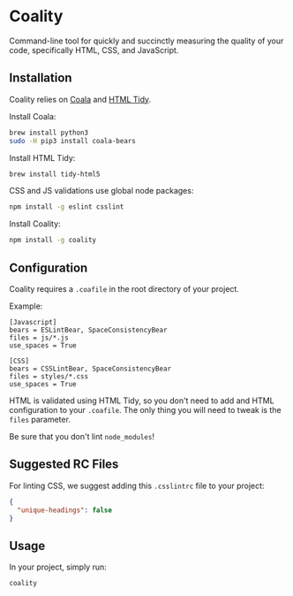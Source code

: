 # Coality

Command-line tool for quickly and succinctly measuring the quality of your code, specifically HTML, CSS, and JavaScript.

## Installation

Coality relies on [Coala](https://github.com/coala/coala) and [HTML Tidy](http://www.html-tidy.org/).

Install Coala:

```sh
brew install python3
sudo -H pip3 install coala-bears
```

Install HTML Tidy:

```sh
brew install tidy-html5
```

CSS and JS validations use global node packages:

```sh
npm install -g eslint csslint
```

Install Coality:

```sh
npm install -g coality
```

## Configuration

Coality requires a `.coafile` in the root directory of your project.

Example:

```
[Javascript]
bears = ESLintBear, SpaceConsistencyBear
files = js/*.js
use_spaces = True

[CSS]
bears = CSSLintBear, SpaceConsistencyBear
files = styles/*.css
use_spaces = True
```

HTML is validated using HTML Tidy, so you don't need to add and HTML configuration to your `.coafile`. The only thing you will need to tweak is the `files` parameter.

Be sure that you don't lint `node_modules`!

## Suggested RC Files

For linting CSS, we suggest adding this `.csslintrc` file to your project:

```json
{
  "unique-headings": false
}
```

## Usage

In your project, simply run:

```sh
coality
```

